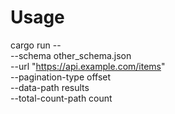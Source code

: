 # Usage

cargo run -- \
  --schema other_schema.json \
  --url "https://api.example.com/items" \
  --pagination-type offset \
  --data-path results \
  --total-count-path count
